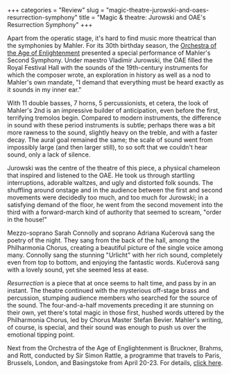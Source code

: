 +++
categories = "Review"
slug = "magic-theatre-jurowski-and-oaes-resurrection-symphony"
title = "Magic &amp; theatre: Jurowski and OAE&#039;s Resurrection Symphony"
+++

Apart from the operatic stage, it's hard to find music more theatrical than the symphonies by Mahler. For its 30th birthday season, the [Orchestra of the Age of Enlightenment](http://www.oae.co.uk/category/whats-on/) presented a special performance of Mahler's Second Symphony. Under maestro Vladimir Jurowski, the OAE filled the Royal Festival Hall with the sounds of the 19th-century instruments for which the composer wrote, an exploration in history as well as a nod to Mahler's own mandate, "I demand that everything must be heard exactly as it sounds in my inner ear."

With 11 double basses, 7 horns, 5 percussionists, et cetera, the look of Mahler's 2nd is an impressive builder of anticipation, even before the first, terrifying tremolos begin. Compared to modern instruments, the difference in sound with these period instruments is subtle; perhaps there was a bit more rawness to the sound, slightly heavy on the treble, and with a faster decay. The aural goal remained the same; the scale of sound went from impossibly large (and then larger still), to so soft that we couldn't hear sound, only a lack of silence.

Jurowski was the centre of the theatre of this piece, a physical chameleon that inspired and listened to the OAE. He took us through startling interruptions, adorable waltzes, and ugly and distorted folk sounds. The shuffling around onstage and in the audience between the first and second movements were decidedly too much, and too much for Jurowski; in a satisfying demand of the floor, he went from the second movement into the third with a forward-march kind of authority that seemed to scream, "order in the house!"

Mezzo-soprano Sarah Connolly and soprano Adriana Kučerová sang the poetry of the night. They sang from the back of the hall, among the Philharmonia Chorus, creating a beautiful picture of the single voice among many. Connolly sang the stunning "Urlicht" with her rich sound, completely even from top to bottom, and enjoying the fantastic words. Kučerová sang with a lovely sound, yet she seemed less at ease.

*Resurrection* is a piece that at once seems to halt time, and pass by in an instant. The theatre continued with the mysterious off-stage brass and percussion, stumping audience members who searched for the source of the sound. The four-and-a-half movements preceding it are stunning on their own, yet there's total magic in those first, hushed words uttered by the Philharmonia Chorus, led by Chorus Master Stefan Bevier. Mahler's writing, of course, is special, and their sound was enough to push us over the emotional tipping point.

Next from the Orchestra of the Age of Englightenment is Bruckner, Brahms, and Rott, conducted by Sir Simon Rattle, a programme that travels to Paris, Brussels, London, and Basingstoke from April 20-23. For details, [click here](http://www.oae.co.uk/category/whats-on/).
